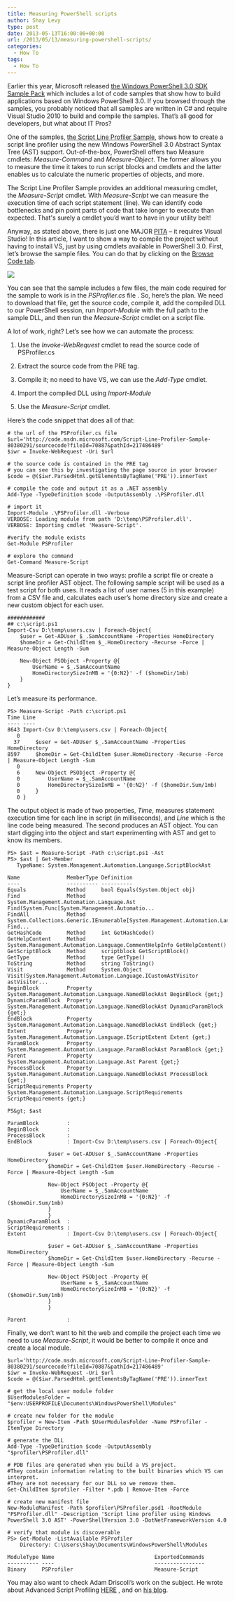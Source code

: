 ```yaml
---
title: Measuring PowerShell scripts
author: Shay Levy
type: post
date: 2013-05-13T16:00:00+00:00
url: /2013/05/13/measuring-powershell-scripts/
categories:
  - How To
tags:
  - How To
---
```

Earlier this year, Microsoft released <a href="/the-windows-powershell-3-0-sdk-sample-pack" target="_blank">the Windows PowerShell 3.0 SDK Sample Pack</a> which includes a lot of code samples that show how to build applications based on Windows PowerShell 3.0. If you browsed through the samples, you probably noticed that all samples are written in C# and require Visual Studio 2010 to build and compile the samples. That&#8217;s all good for developers, but what about IT Pros?

One of the samples, <a href="http://code.msdn.microsoft.com/Script-Line-Profiler-Sample-80380291" target="_blank">the Script Line Profiler Sample</a>, shows how to create a script line profiler using the new Windows PowerShell 3.0 Abstract Syntax Tree (AST) support. Out-of-the-box, PowerShell offers two Measure cmdlets: _Measure-Command_ and _Measure-Object_. The former allows you to measure the time it takes to run script blocks and cmdlets and the latter enables us to calculate the numeric properties of objects, and more.

The Script Line Profiler Sample provides an additional measuring cmdlet, the _Measure-Script_ cmdlet. With _Measure-Script_ we can measure the execution time of each script statement (line). We can identify code bottlenecks and pin point parts of code that take longer to execute than expected. That's surely a cmdlet you&#8217;d want to have in your utility belt!

Anyway, as stated above, there is just one MAJOR <a href="http://www.urbandictionary.com/define.php?term=pita%20%28pain%20in%20the%20ass%29" target="_blank">PITA</a> &#8211; it requires Visual Studio! In this article, I want to show a way to compile the project without having to install VS, just by using cmdlets available in PowerShell 3.0. First, let&#8217;s browse the sample files. You can do that by clicking on the <a href="http://code.msdn.microsoft.com/Script-Line-Profiler-Sample-80380291/view/SourceCode#content" target="_blank">Browse Code tab</a>.

![](/images/psprofiler01.png)

You can see that the sample includes a few files, the main code required for the sample to work is in the _PSProfiler.cs_ file . So, here&#8217;s the plan. We need to download that file, get the source code, compile it, add the compiled DLL to our PowerShell session, run _Import-Module_ with the full path to the sample DLL, and then run the _Measure-Script_ cmdlet on a script file.

A lot of work, right? Let&#8217;s see how we can automate the process:

1. Use the _Invoke-WebRequest_ cmdlet to read the source code of PSProfiler.cs
  
2. Extract the source code from the PRE tag.
  
3. Compile it; no need to have VS, we can use the _Add-Type_ cmdlet.
  
4. Import the compiled DLL using _Import-Module_
  
5. Use the _Measure-Script_ cmdlet.

Here&#8217;s the code snippet that does all of that:

```
# the url of the PSProfiler.cs file
$url='http://code.msdn.microsoft.com/Script-Line-Profiler-Sample-80380291/sourcecode?fileId=70887&pathId=217486489'
$iwr = Invoke-WebRequest -Uri $url

# the source code is contained in the PRE tag
# you can see this by investigating the page source in your browser
$code = @($iwr.ParsedHtml.getElementsByTagName('PRE')).innerText

# compile the code and output it as a .NET assembly
Add-Type -TypeDefinition $code -OutputAssembly .\PSProfiler.dll

# import it
Import-Module .\PSProfiler.dll -Verbose
VERBOSE: Loading module from path 'D:\temp\PSProfiler.dll'.
VERBOSE: Importing cmdlet 'Measure-Script'.

#verify the module exists
Get-Module PSProfiler

# explore the command
Get-Command Measure-Script
```

Measure-Script can operate in two ways: profile a script file or create a script line profiler AST object. The following sample script will be used as a test script for both uses. It reads a list of user names (5 in this example) from a CSV file and, calculates each user&#8217;s home directory size and create a new custom object for each user.

```
############
## c:\script.ps1
Import-Csv D:\temp\users.csv | Foreach-Object{
    $user = Get-ADUser $_.SamAccountName -Properties HomeDirectory
    $homeDir = Get-ChildItem $_.HomeDirectory -Recurse -Force | Measure-Object Length -Sum

    New-Object PSObject -Property @{
        UserName = $_.SamAccountName
        HomeDirectorySizeInMB = '{0:N2}' -f ($homeDir/1mb)
    }
}
```

Let&#8217;s measure its performance.


	PS> Measure-Script -Path c:\script.ps1
	Time Line
	---- ----
	8643 Import-Csv D:\temp\users.csv | Foreach-Object{
	   0
	  37     $user = Get-ADUser $_.SamAccountName -Properties HomeDirectory
	8597     $homeDir = Get-ChildItem $user.HomeDirectory -Recurse -Force | Measure-Object Length -Sum
	   0
	   6     New-Object PSObject -Property @{
	   0         UserName = $_.SamAccountName
	   0         HomeDirectorySizeInMB = '{0:N2}' -f ($homeDir.Sum/1mb)
	   0     }
	   0 }
The output object is made of two properties, _Time_, measures statement execution time for each line in script (in milliseconds), and _Line_ which is the line code being measured. The second produces an AST object. You can start digging into the object and start experimenting with AST and get to know its members.


	PS> $ast = Measure-Script -Path c:\script.ps1 -Ast
	PS> $ast | Get-Member
	   TypeName: System.Management.Automation.Language.ScriptBlockAst
	
	Name               MemberType Definition
	----               ---------- ----------
	Equals             Method     bool Equals(System.Object obj)
	Find               Method     System.Management.Automation.Language.Ast Find(System.Func[System.Management.Automatio...
	FindAll            Method     System.Collections.Generic.IEnumerable[System.Management.Automation.Language.Ast] Find...
	GetHashCode        Method     int GetHashCode()
	GetHelpContent     Method     System.Management.Automation.Language.CommentHelpInfo GetHelpContent()
	GetScriptBlock     Method     scriptblock GetScriptBlock()
	GetType            Method     type GetType()
	ToString           Method     string ToString()
	Visit              Method     System.Object Visit(System.Management.Automation.Language.ICustomAstVisitor astVisitor...
	BeginBlock         Property   System.Management.Automation.Language.NamedBlockAst BeginBlock {get;}
	DynamicParamBlock  Property   System.Management.Automation.Language.NamedBlockAst DynamicParamBlock {get;}
	EndBlock           Property   System.Management.Automation.Language.NamedBlockAst EndBlock {get;}
	Extent             Property   System.Management.Automation.Language.IScriptExtent Extent {get;}
	ParamBlock         Property   System.Management.Automation.Language.ParamBlockAst ParamBlock {get;}
	Parent             Property   System.Management.Automation.Language.Ast Parent {get;}
	ProcessBlock       Property   System.Management.Automation.Language.NamedBlockAst ProcessBlock {get;}
	ScriptRequirements Property   System.Management.Automation.Language.ScriptRequirements ScriptRequirements {get;}
	
	PS&gt; $ast
	
	ParamBlock         :
	BeginBlock         :
	ProcessBlock       :
	EndBlock           : Import-Csv D:\temp\users.csv | Foreach-Object{
	
				 $user = Get-ADUser $_.SamAccountName -Properties HomeDirectory
				 $homeDir = Get-ChildItem $user.HomeDirectory -Recurse -Force | Measure-Object Length -Sum
	
				 New-Object PSObject -Property @{
				     UserName = $_.SamAccountName
				     HomeDirectorySizeInMB = '{0:N2}' -f ($homeDir.Sum/1mb)
				 }
			     }
	DynamicParamBlock  :
	ScriptRequirements :
	Extent             : Import-Csv D:\temp\users.csv | Foreach-Object{
	
				 $user = Get-ADUser $_.SamAccountName -Properties HomeDirectory
				 $homeDir = Get-ChildItem $user.HomeDirectory -Recurse -Force | Measure-Object Length -Sum
	
				 New-Object PSObject -Property @{
				     UserName = $_.SamAccountName
				     HomeDirectorySizeInMB = '{0:N2}' -f ($homeDir.Sum/1mb)
				 }
			     }
	
	Parent             :

Finally, we don&#8217;t want to hit the web and compile the project each time we need to use _Measure-Script_, it would be better to compile it once and create a local module.

```
$url='http://code.msdn.microsoft.com/Script-Line-Profiler-Sample-80380291/sourcecode?fileId=70887&pathId=217486489'
$iwr = Invoke-WebRequest -Uri $url
$code = @($iwr.ParsedHtml.getElementsByTagName('PRE')).innerText

# get the local user module folder
$UserModulesFolder = "$env:USERPROFILE\Documents\WindowsPowerShell\Modules"

# create new folder for the module
$profiler = New-Item -Path $UserModulesFolder -Name PSProfiler -ItemType Directory

# generate the DLL
Add-Type -TypeDefinition $code -OutputAssembly "$profiler\PSProfiler.dll"

# PDB files are generated when you build a VS project.
#They contain information relating to the built binaries which VS can interpret.
#They are not necessary for our DLL so we remove them.
Get-ChildItem $profiler -Filter *.pdb | Remove-Item -Force

# create new manifest file
New-ModuleManifest -Path $profiler\PSProfiler.psd1 -RootModule "PSProfiler.dll" -Description 'Script line profiler using Windows PowerShell 3.0 AST' -PowerShellVersion 3.0 -DotNetFrameworkVersion 4.0

# verify that module is discoverable
PS> Get-Module -ListAvailable PSProfiler
    Directory: C:\Users\Shay\Documents\WindowsPowerShell\Modules

ModuleType Name                                ExportedCommands
---------- ----                                ----------------
Binary     PSProfiler                          Measure-Script
```

You may also want to check Adam Driscoll&#8217;s work on the subject. He wrote about Advanced Script Profiling [HERE][1] , and on [his blog][2].

[1]: /2011/11/15/advanced-script-profiling
[2]: http://csharpening.net/?p=1226